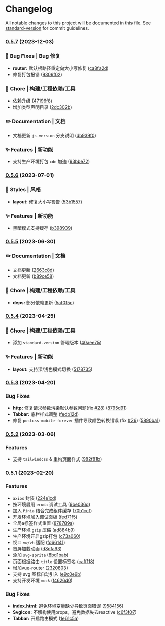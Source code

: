 # Changelog

All notable changes to this project will be documented in this file. See [standard-version](https://github.com/conventional-changelog/standard-version) for commit guidelines.

### [0.5.7](https://github.com/yulimchen/vue3-h5-template/compare/v0.5.6...v0.5.7) (2023-12-03)


### 🐛 Bug Fixes | Bug 修复

* **router:** 默认根路径重定向大小写修复 ([ca8fa2d](https://github.com/yulimchen/vue3-h5-template/commit/ca8fa2d8da8e0bd43485aa510ee798ac01b4a65a))
* 修复打包报错 ([9306f02](https://github.com/yulimchen/vue3-h5-template/commit/9306f025d6eee0f182b0a1ad4f6ad7e97a5cdfc2))


### 🚀 Chore | 构建/工程依赖/工具

* 依赖升级 ([47196f8](https://github.com/yulimchen/vue3-h5-template/commit/47196f8e7f820caf8815998fb69032e6df58b893))
* 增加类型声明目录 ([2dc302b](https://github.com/yulimchen/vue3-h5-template/commit/2dc302b146567697225a4c40b1f50bcda7f42e87))


### ✏️ Documentation | 文档

* 文档更新 `js-version` 分支说明 ([db939f0](https://github.com/yulimchen/vue3-h5-template/commit/db939f01917c458276d94d5c220e9a70318cd3a8))


### ✨ Features | 新功能

* 支持生产环境打包 `cdn` 加速 ([93bbe72](https://github.com/yulimchen/vue3-h5-template/commit/93bbe723af5a54b0b11bf908b8366ca62267d0c9))

### [0.5.6](https://github.com/yulimchen/vue3-h5-template/compare/v0.5.5...v0.5.6) (2023-07-01)


### 💄 Styles | 风格

* **layout:** 修复大小写警告 ([53b1557](https://github.com/yulimchen/vue3-h5-template/commit/53b15578a55eccbae73377f27f7696b97087cf43))


### ✨ Features | 新功能

* 黑暗模式支持缓存 ([b398939](https://github.com/yulimchen/vue3-h5-template/commit/b398939ab7ba0c6b50ffb3a6b4f38ebc0512dc56))

### [0.5.5](https://github.com/yulimchen/vue3-h5-template/compare/v0.5.4...v0.5.5) (2023-06-30)


### ✏️ Documentation | 文档

* 文档更新 ([2663c8d](https://github.com/yulimchen/vue3-h5-template/commit/2663c8d2d5f1b7df92f38456e70a6dc60557e1cf))
* 文档更新 ([b89ce58](https://github.com/yulimchen/vue3-h5-template/commit/b89ce58729fcb7c90b6b295cbb90181e66f5c576))


### 🚀 Chore | 构建/工程依赖/工具

* **deps:** 部分依赖更新 ([5af0f5c](https://github.com/yulimchen/vue3-h5-template/commit/5af0f5c7466d5986a4a91cc07164c567dd082914))

### [0.5.4](https://github.com/yulimchen/vue3-h5-template/compare/v0.5.3...v0.5.4) (2023-04-25)


### 🚀 Chore | 构建/工程依赖/工具

* 添加 `standard-version` 管理版本 ([40aee75](https://github.com/yulimchen/vue3-h5-template/commit/40aee757f7364da04437b55861c585b999495abd))


### ✨ Features | 新功能

* **layout:** 支持深/浅色模式切换 ([5178735](https://github.com/yulimchen/vue3-h5-template/commit/51787354cf25fe173d4b122b517a6738fdc56693))

### [0.5.3](https://github.com/yulimchen/vue3-h5-template/compare/v0.5.2...v0.5.3) (2023-04-20)


### Bug Fixes

* **http:** 修复请求参数污染默认参数问题(fix [#28](https://github.com/yulimchen/vue3-h5-template/issues/28)) ([8795d91](https://github.com/yulimchen/vue3-h5-template/commit/8795d9138e9f42c52558804fc50d2aa8f06dad69))
* **Tabbar:** 底栏样式调整 ([fedb12d](https://github.com/yulimchen/vue3-h5-template/commit/fedb12d137005e17707444c5af41e9d296916da1))
* 修复 `postcss-mobile-forever` 插件导致颜色转换错误 (fix [#26](https://github.com/yulimchen/vue3-h5-template/issues/26)) ([5890ba1](https://github.com/yulimchen/vue3-h5-template/commit/5890ba11f441599976ba1f36008e5655fc558fd8))

### [0.5.2](https://github.com/yulimchen/vue3-h5-template/compare/v0.5.1...v0.5.2) (2023-03-06)


### Features

* 支持 `tailwindcss` & 重构页面样式 ([982f81b](https://github.com/yulimchen/vue3-h5-template/commit/982f81bc6e9f36da2d48f136eb5986b3f6f1310b))

### 0.5.1 (2023-02-20)


### Features

* `axios` 封装 ([224e1cd](https://github.com/yulimchen/vue3-h5-template/commit/224e1cd1325ebe7c250976c56c548a91d3bd644b))
* 按环境启用 `eruda` 调试工具 ([9be036d](https://github.com/yulimchen/vue3-h5-template/commit/9be036d84e6713ffcf4fc2c4b4991f0a4b3e86e3))
* 加入 `Pinia` 结合完成组件缓存 ([70b1ccf](https://github.com/yulimchen/vue3-h5-template/commit/70b1ccf15ca8d16611cb50e58b1ecde27a25c44a))
* 开发环境加入调试面板 ([fed71f5](https://github.com/yulimchen/vue3-h5-template/commit/fed71f58aae0ef13cda4e04b968144ac533b9acd))
* 全局a标签样式重置 ([878789a](https://github.com/yulimchen/vue3-h5-template/commit/878789a5b2698a8ee393983332da9829036f619b))
* 生产环境 `gzip` 压缩 ([ad884b9](https://github.com/yulimchen/vue3-h5-template/commit/ad884b9f8412b27562b47b1a254c8a57ef996e29))
* 生产环境开启gzip打包 ([c73a060](https://github.com/yulimchen/vue3-h5-template/commit/c73a0609fdf8c5285e3a0199fd7c3cc6531c2163))
* 视口 `vw/vh` 适配 ([fd66141](https://github.com/yulimchen/vue3-h5-template/commit/fd6614101648e05aad2f61aa4cad3649255df3f5))
* 首屏加载动画 ([d8dfa93](https://github.com/yulimchen/vue3-h5-template/commit/d8dfa933ae60c2031bca8ef3f453a842a107a60f))
* 添加 `svg-sprite` ([8bd1bab](https://github.com/yulimchen/vue3-h5-template/commit/8bd1bab01bfb6c846e6320577287f350e209e36b))
* 页面根据路由 `title` 设置标签名 ([caff118](https://github.com/yulimchen/vue3-h5-template/commit/caff118021eafbb8a911fd1ab1fab283baa06dcb))
* 增加vue-router ([2320803](https://github.com/yulimchen/vue3-h5-template/commit/23208030e6472bf9ee1de687fabbe1093ab03d08))
* 支持 svg 图标自动引入 ([e9c0e9b](https://github.com/yulimchen/vue3-h5-template/commit/e9c0e9bbf62ae9cff339f601f6db81032262bd04))
* 支持开发环境 `mock` ([f4626d0](https://github.com/yulimchen/vue3-h5-template/commit/f4626d088fd66ad076ac639b8d687d28f4f9dbcc))


### Bug Fixes

* **index.html:** 避免环境变量缺少导致页面错误 ([9584156](https://github.com/yulimchen/vue3-h5-template/commit/95841560ad5237bc35c6088c587cc105cc1dce5d))
* **SvgIcon:** 不解构使用props，避免数据失去reactive ([c6f3f07](https://github.com/yulimchen/vue3-h5-template/commit/c6f3f07303065054df4e1fc3d6b250edd4db00bf))
* **Tabbar:** 开启路由模式 ([1e61c5a](https://github.com/yulimchen/vue3-h5-template/commit/1e61c5a3555ced9bd6a5bf62302a2252bf01e12b))
